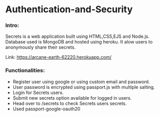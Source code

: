 # Authentication-and-Security

<h3>Intro:</h3>
Secrets is a web application built using HTML,CSS,EJS and Node.js. Database used is MongoDB and hosted using heroku. It alow users to anonymously share their secrets.

Link: https://arcane-earth-62220.herokuapp.com/

<h3>Functionalities:</h3>
<ul>
<li> Register user using google or using custom email and password. </li>
<li> User password is encrypted using passport.js with multiple salting. </li>
<li> Login for Secrets users. </li>
<li> Submit new secrets option available for logged in users. </li>
<li> Head over to /secrets to check Secrets users secrets. </li>
<li> Used passport-google-oauth20 </li>
</ul>
